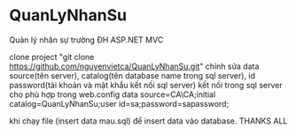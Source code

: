 # QuanLyNhanSu
Quản lý nhân sự trường ĐH ASP.NET MVC


clone project "git clone https://github.com/nguyenvietca/QuanLyNhanSu.git"
 chỉnh sửa data source(tên server), catalog(tên database name trong sql server),
 id password(tài khoản và mật khẩu kết nối sql server) kết nối trong sql server cho phù hợp trong web.config
 data source=CA\CA;initial catalog=QuanLyNhanSu;user id=sa;password=sapassword;
 
 khi chạy file (insert data mau.sql) để insert data vào database. 
THANKS ALL
 
 
 
